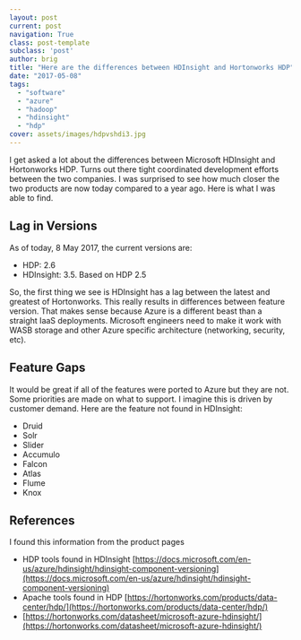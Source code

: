 ```yaml
---
layout: post
current: post
navigation: True
class: post-template
subclass: 'post'
author: brig
title: "Here are the differences between HDInsight and Hortonworks HDP"
date: "2017-05-08"
tags: 
  - "software"
  - "azure"
  - "hadoop"
  - "hdinsight"
  - "hdp"
cover: assets/images/hdpvshdi3.jpg
---
```


I get asked a lot about the differences between Microsoft HDInsight and Hortonworks HDP. Turns out there tight coordinated development efforts between the two companies. I was surprised to see how much closer the two products are now today compared to a year ago. Here is what I was able to find.

## Lag in Versions

As of today, 8 May 2017, the current versions are:

- HDP: 2.6
- HDInsight: 3.5. Based on HDP 2.5

So, the first thing we see is HDInsight has a lag between the latest and greatest of Hortonworks. This really results in differences between feature version. That makes sense because Azure is a different beast than a straight IaaS deployments. Microsoft engineers need to make it work with WASB storage and other Azure specific architecture (networking, security, etc).

## Feature Gaps

It would be great if all of the features were ported to Azure but they are not. Some priorities are made on what to support. I imagine this is driven by customer demand. Here are the feature not found in HDInsight:

- Druid
- Solr
- Slider
- Accumulo
- Falcon
- Atlas
- Flume
- Knox

## References

I found this information from the product pages

- HDP tools found in HDInsight [https://docs.microsoft.com/en-us/azure/hdinsight/hdinsight-component-versioning](https://docs.microsoft.com/en-us/azure/hdinsight/hdinsight-component-versioning)
- Apache tools found in HDP [https://hortonworks.com/products/data-center/hdp/](https://hortonworks.com/products/data-center/hdp/)
- [https://hortonworks.com/datasheet/microsoft-azure-hdinsight/](https://hortonworks.com/datasheet/microsoft-azure-hdinsight/)
